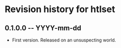 # Revision history for htlset

## 0.1.0.0  -- YYYY-mm-dd

* First version. Released on an unsuspecting world.

